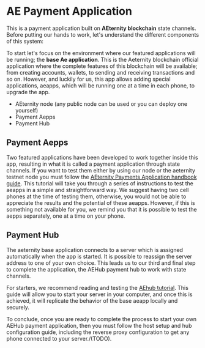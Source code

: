 # AE Payment Application

This is a payment application built on **AEternity blockchain** state channels. Before putting our hands to work, let's understand the different components of this system: 

To start let's focus on the environment where our featured applications will be running; the **base Ae application**. This is the Aeternity blockchain official application where the complete features of this blockchain will be available; from creating accounts, wallets, to sending and receiving transactions and so on. However, and luckily for us, this app allows adding special applications, aeapps, which will be running one at a time in each phone, to upgrade the app. 

 * AEternity node (any public node can be used or you can deploy one yourself)
 * Payment Aepps
 * Payment Hub

## Payment Aepps

Two featured applications have been developed to work together inside this app, resulting in what it is called a payment application through state channels. If you want to test them either by using our node or the aeternity testnet node you must follow the [AEternity Payments Application handbook guide](https://github.com/CoinFabrik/AEPaymentApplication/blob/master/docs/AEternity%20Payments%20Application%20Handbook.md). This tutorial will take you through a series of instructions to test the aeapps in a simple and straightforward way. We suggest having two cell phones at the time of testing them, otherwise, you would not be able to appreciate the results and the potential of these aeapps. However, if this is something not available for you, we remind you that it is possible to test the aepps separately, one at a time on your phone. 

## Payment Hub

The aeternity base application connects to a server which is assigned automatically when the app is started. It is possible to reassign the server address to one of your own choice. This leads us to our third and final step to complete the application, the AEHub payment hub to work with state channels. 

For starters, we recommend reading and testing the [AEhub tutorial](https://github.com/CoinFabrik/AEPaymentApplication/blob/master/docs/AEhub.md). This guide will allow you to start your server in your computer, and once this is achieved, it will replicate the behavior of the base aeapp locally and securely. 

To conclude, once you are ready to complete the process to start your own AEHub payment application, then you must follow the host setup and hub configuration guide, including the reverse proxy configuration to get any phone connected to your server./(TODO).


